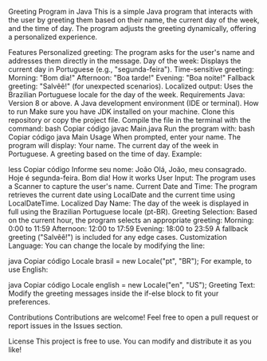 Greeting Program in Java
This is a simple Java program that interacts with the user by greeting them based on their name, the current day of the week, and the time of day. The program adjusts the greeting dynamically, offering a personalized experience.

Features
Personalized greeting: The program asks for the user's name and addresses them directly in the message.
Day of the week: Displays the current day in Portuguese (e.g., "segunda-feira").
Time-sensitive greeting:
Morning: "Bom dia!"
Afternoon: "Boa tarde!"
Evening: "Boa noite!"
Fallback greeting: "Salvêê!" (for unexpected scenarios).
Localized output: Uses the Brazilian Portuguese locale for the day of the week.
Requirements
Java: Version 8 or above.
A Java development environment (IDE or terminal).
How to run
Make sure you have JDK installed on your machine.
Clone this repository or copy the project file.
Compile the file in the terminal with the command:
bash
Copiar código
javac Main.java
Run the program with:
bash
Copiar código
java Main
Usage
When prompted, enter your name.
The program will display:
Your name.
The current day of the week in Portuguese.
A greeting based on the time of day.
Example:

less
Copiar código
Informe seu nome:
João
Olá, João, meu consagrado. Hoje é segunda-feira. Bom dia!
How it works
User Input:
The program uses a Scanner to capture the user's name.
Current Date and Time:
The program retrieves the current date using LocalDate and the current time using LocalDateTime.
Localized Day Name:
The day of the week is displayed in full using the Brazilian Portuguese locale (pt-BR).
Greeting Selection:
Based on the current hour, the program selects an appropriate greeting:
Morning: 0:00 to 11:59
Afternoon: 12:00 to 17:59
Evening: 18:00 to 23:59
A fallback greeting ("Salvêê!") is included for any edge cases.
Customization
Language: You can change the locale by modifying the line:

java
Copiar código
Locale brasil = new Locale("pt", "BR");
For example, to use English:

java
Copiar código
Locale english = new Locale("en", "US");
Greeting Text: Modify the greeting messages inside the if-else block to fit your preferences.

Contributions
Contributions are welcome! Feel free to open a pull request or report issues in the Issues section.

License
This project is free to use. You can modify and distribute it as you like!
